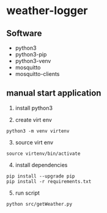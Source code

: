 # weather-logger

## Software

- python3
- python3-pip
- python3-venv
- mosquitto
- mosquitto-clients

## manual start application

1. install python3

2. create virt env

```
python3 -m venv virtenv
```

3. source virt env

```
source virtenv/bin/activate
```

4. install dependencies

```
pip install --upgrade pip
pip install -r requirements.txt
```

5. run script

```
python src/getWeather.py
```
